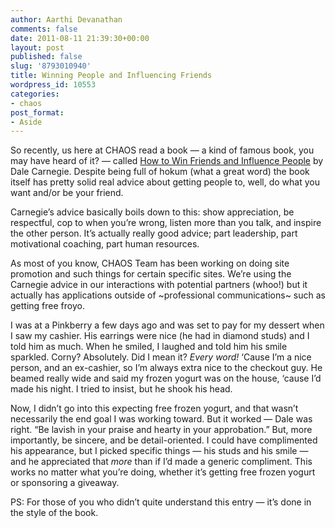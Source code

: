 ```yaml
---
author: Aarthi Devanathan
comments: false
date: 2011-08-11 21:39:30+00:00
layout: post
published: false
slug: '8793010940'
title: Winning People and Influencing Friends
wordpress_id: 10553
categories:
- chaos
post_format:
- Aside
---
```


So recently, us here at CHAOS read a book — a kind of famous book, you may have heard of it? — called [How to Win Friends and Influence People](http://www.amazon.com/How-Win-Friends-Influence-People/dp/0671027034%3FSubscriptionId%3DAKIAIIBINOD46VC3JCLQ%26tag%3Dws%26linkCode%3Dxm2%26camp%3D2025%26creative%3D165953%26creativeASIN%3D0671027034) by Dale Carnegie. Despite being full of hokum (what a great word) the book itself has pretty solid real advice about getting people to, well, do what you want and/or be your friend.

Carnegie’s advice basically boils down to this: show appreciation, be respectful, cop to when you’re wrong, listen more than you talk, and inspire the other person. It’s actually really good advice; part leadership, part motivational coaching, part human resources.

As most of you know, CHAOS Team has been working on doing site promotion and such things for certain specific sites. We’re using the Carnegie advice in our interactions with potential partners (whoo!) but it actually has applications outside of ~professional communications~ such as getting free froyo.

I was at a Pinkberry a few days ago and was set to pay for my dessert when I saw my cashier. His earrings were nice (he had in diamond studs) and I told him as much. When he smiled, I laughed and told him his smile sparkled. Corny? Absolutely. Did I mean it? _Every word!_ ‘Cause I’m a nice person, and an ex-cashier, so I’m always extra nice to the checkout guy. He beamed really wide and said my frozen yogurt was on the house, ‘cause I’d made his night. I tried to insist, but he shook his head.

Now, I didn’t go into this expecting free frozen yogurt, and that wasn’t necessarily the end goal I was working toward. But it worked — Dale was right. “Be lavish in your praise and hearty in your approbation.” But, more importantly, be sincere, and be detail-oriented. I could have complimented his appearance, but I picked specific things — his studs and his smile — and he appreciated that _more_ than if I’d made a generic compliment. This works no matter what you’re doing, whether it’s getting free frozen yogurt or sponsoring a giveaway.

PS: For those of you who didn’t quite understand this entry — it’s done in the style of the book.
